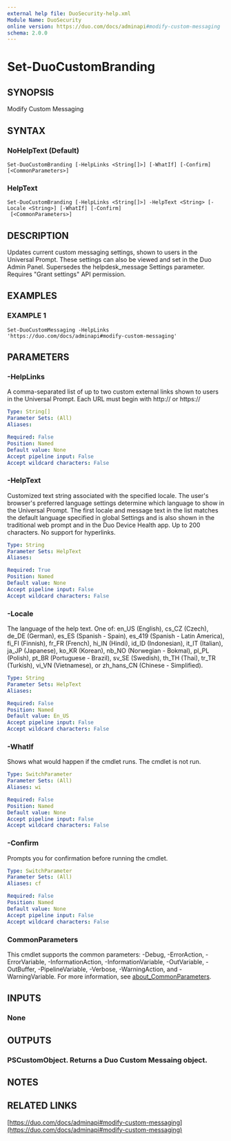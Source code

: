 ```yaml
---
external help file: DuoSecurity-help.xml
Module Name: DuoSecurity
online version: https://duo.com/docs/adminapi#modify-custom-messaging
schema: 2.0.0
---
```


# Set-DuoCustomBranding

## SYNOPSIS
Modify Custom Messaging

## SYNTAX

### NoHelpText (Default)
```
Set-DuoCustomBranding [-HelpLinks <String[]>] [-WhatIf] [-Confirm] [<CommonParameters>]
```

### HelpText
```
Set-DuoCustomBranding [-HelpLinks <String[]>] -HelpText <String> [-Locale <String>] [-WhatIf] [-Confirm]
 [<CommonParameters>]
```

## DESCRIPTION
Updates current custom messaging settings, shown to users in the Universal Prompt.
These settings can also be viewed and set in the Duo Admin Panel.
Supersedes the helpdesk_message Settings parameter.
Requires "Grant settings" API permission.

## EXAMPLES

### EXAMPLE 1
```
Set-DuoCustomMessaging -HelpLinks 'https://duo.com/docs/adminapi#modify-custom-messaging'
```

## PARAMETERS

### -HelpLinks
A comma-separated list of up to two custom external links shown to users in the Universal Prompt.
Each URL must begin with http:// or https://

```yaml
Type: String[]
Parameter Sets: (All)
Aliases:

Required: False
Position: Named
Default value: None
Accept pipeline input: False
Accept wildcard characters: False
```

### -HelpText
Customized text string associated with the specified locale.
The user's browser's preferred language settings determine which language to show in the Universal Prompt.
The first locale and message text in the list matches the default language specified in global Settings and is also shown in the traditional web prompt and in the Duo Device Health app.
Up to 200 characters.
No support for hyperlinks.

```yaml
Type: String
Parameter Sets: HelpText
Aliases:

Required: True
Position: Named
Default value: None
Accept pipeline input: False
Accept wildcard characters: False
```

### -Locale
The language of the help text.
One of: en_US (English), cs_CZ (Czech), de_DE (German), es_ES (Spanish - Spain), es_419 (Spanish - Latin America), fi_FI (Finnish), fr_FR (French), hi_IN (Hindi), id_ID (Indonesian), it_IT (Italian), ja_JP (Japanese), ko_KR (Korean), nb_NO (Norwegian - Bokmal), pl_PL (Polish), pt_BR (Portuguese - Brazil), sv_SE (Swedish), th_TH (Thai), tr_TR (Turkish), vi_VN (Vietnamese), or zh_hans_CN (Chinese - Simplified).

```yaml
Type: String
Parameter Sets: HelpText
Aliases:

Required: False
Position: Named
Default value: En_US
Accept pipeline input: False
Accept wildcard characters: False
```

### -WhatIf
Shows what would happen if the cmdlet runs.
The cmdlet is not run.

```yaml
Type: SwitchParameter
Parameter Sets: (All)
Aliases: wi

Required: False
Position: Named
Default value: None
Accept pipeline input: False
Accept wildcard characters: False
```

### -Confirm
Prompts you for confirmation before running the cmdlet.

```yaml
Type: SwitchParameter
Parameter Sets: (All)
Aliases: cf

Required: False
Position: Named
Default value: None
Accept pipeline input: False
Accept wildcard characters: False
```

### CommonParameters
This cmdlet supports the common parameters: -Debug, -ErrorAction, -ErrorVariable, -InformationAction, -InformationVariable, -OutVariable, -OutBuffer, -PipelineVariable, -Verbose, -WarningAction, and -WarningVariable. For more information, see [about_CommonParameters](http://go.microsoft.com/fwlink/?LinkID=113216).

## INPUTS

### None
## OUTPUTS

### PSCustomObject. Returns a Duo Custom Messaing object.
## NOTES

## RELATED LINKS

[https://duo.com/docs/adminapi#modify-custom-messaging](https://duo.com/docs/adminapi#modify-custom-messaging)

